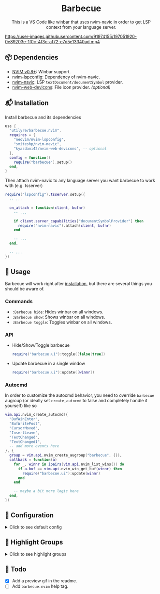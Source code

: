 <h1 align="center">Barbecue</h1>

<p align="center">
  This is a VS Code like winbar that uses
  <a href="https://github.com/SmiteshP/nvim-navic">nvim-navic</a>
  in order to get LSP context from your language server.
</p>

https://user-images.githubusercontent.com/91974155/197051920-0e89203e-1f0c-4f3c-af72-e7d5e13340ad.mp4

## 📦 Dependencies

- [NVIM v0.8+](https://github.com/neovim/neovim/releases/latest): Winbar support.
- [nvim-lspconfig](https://github.com/neovim/nvim-lspconfig): Dependency of nvim-navic.
- [nvim-navic](https://github.com/smiteshp/nvim-navic): LSP `textDocument/documentSymbol` provider.
- [nvim-web-devicons](https://github.com/kyazdani42/nvim-web-devicons): File icon provider. _(optional)_

## 📬 Installation

Install barbecue and its dependencies

```lua
use {
  "utilyre/barbecue.nvim",
  requires = {
    "neovim/nvim-lspconfig",
    "smiteshp/nvim-navic",
    "kyazdani42/nvim-web-devicons", -- optional
  },
  config = function()
    require("barbecue").setup()
  end,
}
```

Then attach nvim-navic to any language server you want barbecue to work with
(e.g. tsserver)

```lua
require("lspconfig").tsserver.setup({
  -- ...

  on_attach = function(client, bufnr)
    -- ...

    if client.server_capabilities["documentSymbolProvider"] then
      require("nvim-navic").attach(client, bufnr)
    end

    -- ...
  end,

  -- ...
})
```

## 🚀 Usage

Barbecue will work right after [installation](#-installation), but there are
several things you should be aware of.

### Commands

- `:Barbecue hide`: Hides winbar on all windows.
- `:Barbecue show`: Shows winbar on all windows.
- `:Barbecue toggle`: Toggles winbar on all windows.

### API

- Hide/Show/Toggle barbecue

  ```lua
  require("barbecue.ui"):toggle([false|true])
  ```

- Update barbecue in a single window

  ```lua
  require("barbecue.ui"):update([winnr])
  ```

### Autocmd

In order to customize the autocmd behavior, you need to override `barbecue`
augroup (or ideally set `create_autocmd` to false and completely handle it
yourself) like so

```lua
vim.api.nvim_create_autocmd({
  "BufWinEnter",
  "BufWritePost",
  "CursorMoved",
  "InsertLeave",
  "TextChanged",
  "TextChangedI",
  -- add more events here
}, {
  group = vim.api.nvim_create_augroup("barbecue", {}),
  callback = function(a)
    for _, winnr in ipairs(vim.api.nvim_list_wins()) do
      if a.buf == vim.api.nvim_win_get_buf(winnr) then
        require("barbecue.ui"):update(winnr)
      end
    end

    -- maybe a bit more logic here
  end,
})
```

## 🚠 Configuration

<details>
  <summary>Click to see default config</summary>

  ```lua
  {
    ---whether to create winbar updater autocmd
    ---@type boolean
    create_autocmd = true,

    ---buftypes to enable winbar in
    ---@type string[]
    include_buftypes = { "" },

    ---filetypes not to enable winbar in
    ---@type string[]
    exclude_filetypes = { "toggleterm" },

    ---returns a string to be shown at the end of winbar
    ---@type fun(bufnr: number): number|string
    custom_section = function()
      return ""
    end,

    modifiers = {
      ---filename modifiers applied to dirname
      ---@type string
      dirname = ":~:.",

      ---filename modifiers applied to basename
      ---@type string
      basename = "",
    },

    ---icons used by barbecue
    ---@type table<string, string>
    symbols = {
      ---entry separator
      ---@type string
      separator = "",

      ---modification indicator
      ---`false` to disable
      ---@type false|string
      modified = false,

      ---context placeholder for the root node
      ---`false` to disable
      ---@type false|string
      default_context = "…",
    },

    ---icons for different context entry kinds
    ---@type table<string, string>
    kinds = {
      File = "",
      Package = "",
      Module = "",
      Namespace = "",
      Macro = "",
      Class = "",
      Constructor = "",
      Field = "",
      Property = "",
      Method = "",
      Struct = "",
      Event = "",
      Interface = "",
      Enum = "",
      EnumMember = "",
      Constant = "",
      Function = "",
      TypeParameter = "",
      Variable = "",
      Operator = "",
      Null = "",
      Boolean = "",
      Number = "",
      String = "",
      Key = "",
      Array = "",
      Object = "",
    },
  }
  ```
</details>

## 🎨 Highlight Groups

<details>
  <summary>Click to see highlight groups</summary>

  | Highlight Group             | Default Group              |
  | --------------------------- | -------------------------- |
  | **BarbecueMod**             | _BufferVisibleMod_         |
  | **NavicIconsFile**          | _CmpItemKindFile_          |
  | **NavicIconsModule**        | _CmpItemKindModule_        |
  | **NavicIconsNamespace**     | _CmpItemKindModule_        |
  | **NavicIconsPackage**       | _CmpItemKindFolder_        |
  | **NavicIconsClass**         | _CmpItemKindClass_         |
  | **NavicIconsMethod**        | _CmpItemKindMethod_        |
  | **NavicIconsProperty**      | _CmpItemKindProperty_      |
  | **NavicIconsField**         | _CmpItemKindField_         |
  | **NavicIconsConstructor**   | _CmpItemKindConstructor_   |
  | **NavicIconsEnum**          | _CmpItemKindEnum_          |
  | **NavicIconsInterface**     | _CmpItemKindInterface_     |
  | **NavicIconsFunction**      | _CmpItemKindFunction_      |
  | **NavicIconsVariable**      | _CmpItemKindVariable_      |
  | **NavicIconsConstant**      | _CmpItemKindConstant_      |
  | **NavicIconsString**        | _CmpItemKindValue_         |
  | **NavicIconsNumber**        | _CmpItemKindValue_         |
  | **NavicIconsBoolean**       | _CmpItemKindValue_         |
  | **NavicIconsArray**         | _CmpItemKindValue_         |
  | **NavicIconsObject**        | _CmpItemKindValue_         |
  | **NavicIconsKey**           | _CmpItemKindValue_         |
  | **NavicIconsNull**          | _CmpItemKindValue_         |
  | **NavicIconsEnumMember**    | _CmpItemKindEnumMember_    |
  | **NavicIconsStruct**        | _CmpItemKindStruct_        |
  | **NavicIconsEvent**         | _CmpItemKindEvent_         |
  | **NavicIconsOperator**      | _CmpItemKindOperator_      |
  | **NavicIconsTypeParameter** | _CmpItemKindTypeParameter_ |
  | **NavicText**               | _Normal_                   |
  | **NavicSeparator**          | _Conceal_                  |
</details>

## 📓 Todo

- [x] Add a preview gif in the readme.
- [ ] Add `barbecue.nvim` help tag.
